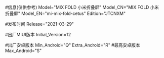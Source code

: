 #信息(仅供参考)
Model="MIX FOLD 小米折叠屏"
Model_CN="MIX FOLD 小米折叠屏"
Model_EN="mi-mix-fold-cetus"
Edition="JTCNXM"

#发布时间
Release="2021-03-29"

#出厂MIUI版本
Initial_Version=12

#出厂安卓版本
Min_Android="Q"
Extra_Android="R"
#最高安卓版本
Max_Android="S"
